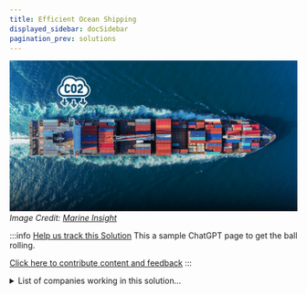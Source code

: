 ```yaml
---
title: Efficient Ocean Shipping
displayed_sidebar: docSidebar
pagination_prev: solutions
---
```


![Cover Image](../static/img/efficient-ocean-shipping.png)
_Image Credit: [Marine Insight](https://www.marineinsight.com/maritime-law/energy-efficiency-design-index/)_

:::info [Help us track this Solution](contribute)
This a sample ChatGPT page to get the ball rolling.

[Click here to contribute content and feedback](contribute)
:::

<details>
        <summary>List of companies working in this solution...</summary>
        Experimental feature. Exciting Updates Underway!
        <div>
            <ul>
             
                <li><a href="https://convoy.com">Convoy</a></li>
            
                <li><a href="https://4ocean.com">4ocean</a></li>
            
                <li><a href="https://nan">Boundary Layer</a></li>
            
                <li><a href="https://nautiluslabs.co">Nautilus Labs</a></li>
            
            </ul>
        </div>
        </details>

:::company
  #### [Jobs listed in this solution at Climatebase](https://climatebase.org/jobs?l=&q=&drawdown_solutions=Efficient+Ocean+Shipping)
:::
## Overview

- **Breakthrough Technologies**: Efficient ship engines, wind power for propulsion.
- **Reducing Greenhouse Gas Emissions**: Focus on making ocean shipping more efficient.
- **Key Players**: International Maritime Organization, Clean Shipping Alliance.

## Progress Made

- **Technological Advances**: Efficient engines, fuel-efficient vessels, better hull designs.
- **Companies at Forefront**: Maersk, CMA CGM, International Maritime Organization.

## Lessons Learned

1. **Emission Reduction Potential**: Efficient ocean shipping can cut maritime sector emissions by up to 30%.
2. **Technology Refinement**: Continued development needed for full potential.
3. **Successes and Failures**: Mixed results, need for refinement.
4. **Past Mistakes**: Insufficient R&D investment, incomplete life cycle consideration.
5. **Continued Success**: Investment in engines, alternative fuels, efficient practices.

## Challenges Ahead

- **Technology Development**: Further refinement and efficiency improvement required.
- **Cost Prohibitive**: High cost hinders scalability and adoption.
- **Awareness Deficit**: Lack of understanding about benefits hampers investment.
- **Key Organizations**: International Maritime Organization (IMO), United Nations Framework Convention on Climate Change (UNFCCC), International Renewable Energy Agency (IRENA).
- **Stakeholder Involvement**: Collaborative development involving technology developers, policy makers, and end users.

## Best Path Forward

1. **Research and Development**: Continued investment to improve technology.
2. **Awareness Increase**: Education and marketing campaigns about benefits.
3. **Incentives**: Financial support through tax breaks, subsidies, etc.
4. **Mandates**: Regulations to enforce technology adoption.

## Key Players**

- **Companies**: Maersk, CMA CGM.
- **Organizations**: International Maritime Organization.
- **Progress**: Advances made, ongoing efforts needed.

